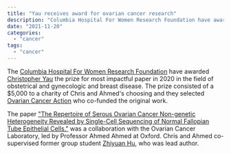 ```yaml
---
title: "Yau receives award for ovarian cancer research"
description: "Columbia Hospital For Women Research Foundation have awarded Christopher Yau with a prize for impactful paper in 2020"
date: "2021-11-20"
categories:
  - "cancer"
tags:
  - "cancer"
---
```


The [Columbia Hospital For Women Research Foundation](https://www.chfwrf.org/info/) have awarded [Christopher Yau](../../authors/admin) the prize for most impactful paper in 2020 in the field of obstetrical and gynecologic and breast disease. The prize consisted of a $5,000 to a charity of Chris and Ahmed's choosing and they selected [Ovarian Cancer Action](https://ovarian.org.uk/about-us/about-oca/) who co-funded the original work.

The paper ["The Repertoire of Serous Ovarian Cancer Non-genetic Heterogeneity Revealed by Single-Cell Sequencing of Normal Fallopian Tube Epithelial Cells."](https://www.cell.com/cancer-cell/pdf/S1535-6108(20)30042-8.pdf) was a collaboration with the Ovarian Cancer Laboratory, led by Professor Ahmed Ahmed at Oxford. Chris and Ahmed co-supervised former group student [Zhiyuan Hu](../../authors/hu), who was lead author. 


